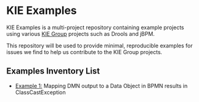 # KIE Examples

KIE Examples is a multi-project repository containing example projects using various [KIE Group](https://github.com/kiegroup) projects such as Drools and jBPM.

This repository will be used to provide minimal, reproducible examples for issues we find to help us contribute to the KIE Group projects.

## Examples Inventory List

- [Example 1:](./1) Mapping DMN output to a Data Object in BPMN results in ClassCastException



